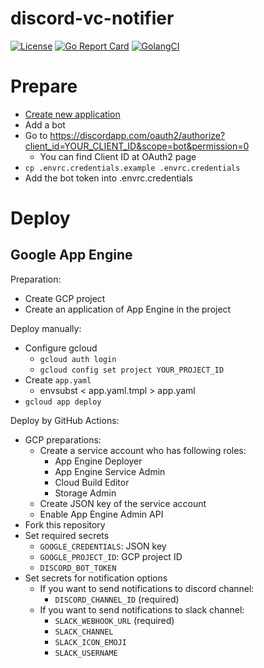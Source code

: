 discord-vc-notifier
===================

[![License](https://img.shields.io/github/license/nownabe/discord-vc-notifier.svg?style=popout)](https://github.com/nownabe/discord-vc-notifier/blob/master/LICENSE.txt)
[![Go Report Card](https://goreportcard.com/badge/github.com/nownabe/discord-vc-notifier)](https://goreportcard.com/report/github.com/nownabe/discord-vc-notifier)
[![GolangCI](https://golangci.com/badges/github.com/nownabe/discord-vc-notifier.svg)](https://golangci.com/r/github.com/nownabe/discord-vc-notifier)

# Prepare

* [Create new application](https://discordapp.com/developers/applications/)
* Add a bot
* Go to https://discordapp.com/oauth2/authorize?client_id=YOUR_CLIENT_ID&scope=bot&permission=0
  * You can find Client ID at OAuth2 page
* `cp .envrc.credentials.example .envrc.credentials`
* Add the bot token into .envrc.credentials

# Deploy

## Google App Engine

Preparation:

* Create GCP project
* Create an application of App Engine in the project

Deploy manually:

* Configure gcloud
  * `gcloud auth login`
  * `gcloud config set project YOUR_PROJECT_ID`
* Create `app.yaml`
  * envsubst < app.yaml.tmpl > app.yaml
* `gcloud app deploy`

Deploy by GitHub Actions:

* GCP preparations:
  * Create a service account who has following roles:
    * App Engine Deployer
    * App Engine Service Admin
    * Cloud Build Editor
    * Storage Admin
  * Create JSON key of the service account
  * Enable App Engine Admin API
* Fork this repository
* Set required secrets
  * `GOOGLE_CREDENTIALS`: JSON key
  * `GOOGLE_PROJECT_ID`: GCP project ID
  * `DISCORD_BOT_TOKEN`
* Set secrets for notification options
  * If you want to send notifications to discord channel:
    * `DISCORD_CHANNEL_ID` (required)
  * If you want to send notifications to slack channel:
    * `SLACK_WEBHOOK_URL` (required)
    * `SLACK_CHANNEL`
    * `SLACK_ICON_EMOJI`
    * `SLACK_USERNAME`
